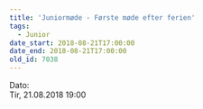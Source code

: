 ```yaml
---
title: 'Juniormøde - Første møde efter ferien'
tags:
  - Junior
date_start: 2018-08-21T17:00:00
date_end: 2018-08-21T17:00:00
old_id: 7038
---
```

<div class="field field-type-datetime field-field-tidspunkt">
    <div class="field-items">
            <div class="field-item odd">
                      <div class="field-label-inline-first">
              Dato:&nbsp;</div>
                    Tir, 21.08.2018 19:00        </div>
        </div>
</div>